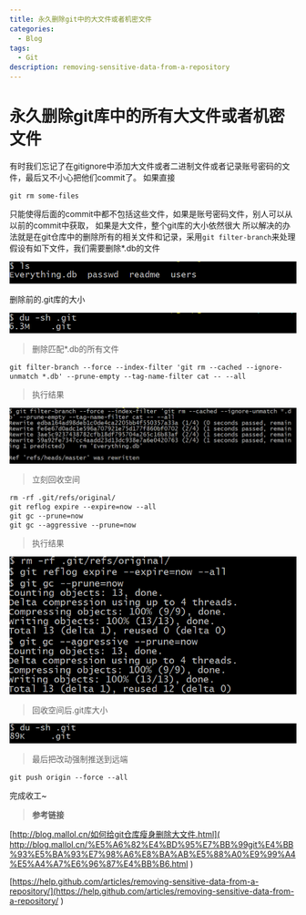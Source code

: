 ```yaml
---
title: 永久删除git中的大文件或者机密文件
categories:
  - Blog
tags:
  - Git
description: removing-sensitive-data-from-a-repository
---
```


# 永久删除git库中的所有大文件或者机密文件

有时我们忘记了在gitignore中添加大文件或者二进制文件或者记录账号密码的文件，最后又不小心把他们commit了。
如果直接

	git rm some-files

只能使得后面的commit中都不包括这些文件，如果是账号密码文件，别人可以从以前的commit中获取，
如果是大文件，整个git库的大小依然很大
所以解决的办法就是在git仓库中的删除所有的相关文件和记录，采用`git filter-branch`来处理
假设有如下文件，我们需要删除\*.db的文件

![ls](/images/git-filter-branch/git-ls.PNG)

删除前的.git库的大小

![du-before](/images/git-filter-branch/git-du-before.PNG)

>删除匹配\*.db的所有文件

    git filter-branch --force --index-filter 'git rm --cached --ignore-unmatch *.db' --prune-empty --tag-name-filter cat -- --all
>执行结果

![git-filter](/images/git-filter-branch/git-filter.PNG)

>立刻回收空间

	rm -rf .git/refs/original/
	git reflog expire --expire=now --all
	git gc --prune=now
	git gc --aggressive --prune=now

>执行结果

![git-gc](/images/git-filter-branch/git-gc.PNG)

>回收空间后.git库大小

![git-gc](/images/git-filter-branch/git-du-after.PNG)

>最后把改动强制推送到远端

	git push origin --force --all

完成收工~

>**参考链接**

[http://blog.mallol.cn/如何给git仓库瘦身删除大文件.html]( http://blog.mallol.cn/%E5%A6%82%E4%BD%95%E7%BB%99git%E4%BB%93%E5%BA%93%E7%98%A6%E8%BA%AB%E5%88%A0%E9%99%A4%E5%A4%A7%E6%96%87%E4%BB%B6.html )

[https://help.github.com/articles/removing-sensitive-data-from-a-repository/](https://help.github.com/articles/removing-sensitive-data-from-a-repository/ )
